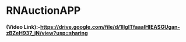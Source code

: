 # RNAuctionAPP

#### (Video Link):-https://drive.google.com/file/d/1llgITfaaaIHIEASGUgan-zBZeH937_jN/view?usp=sharing
